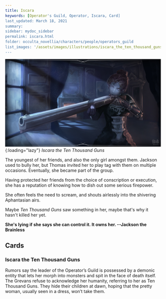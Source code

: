 ```yaml
---
title: Iscara
keywords: [Operator's Guild, Operator, Iscara, Card]
last_updated: March 18, 2021
summary: 
sidebar: mydoc_sidebar
permalink: iscara.html
folder: occulta_novellia/characters/people/operators_guild
list_images: '/assets/images/illustrations/iscara_the_ten_thousand_guns_1080.jpg'
---
```


![Iscara the Ten Thousand Guns](/assets/images/illustrations/iscara_the_ten_thousand_guns_1080.jpg){:loading="lazy"}
*Iscara the Ten Thousand Guns*

The youngest of her friends, and also the only girl amongst them. Jackson used to bully her, but Thomas invited her to play tag with them on multiple occasions. Eventually, she became part of the group.

Having protected her friends from the choice of conscription or execution, she has a reputation of knowing how to dish out some serious firepower.

She often feels the need to scream, and shouts airlessly into the shivering Aphantasian airs.

Maybe *Ten Thousand Guns* saw something in her, maybe that's why it hasn't killed her yet.

**She's lying if she says she can control it. It owns her. --Jackson the Brainless**

## Cards

### Iscara the Ten Thousand Guns

Rumors say the leader of the Operator’s Guild is possessed by a demonic entity that lets her morph into monsters and spit in the face of death itself. The Grevans refuse to acknowledge her humanity, referring to her as Ten Thousand Guns. They hide their children at dawn, hoping that the pretty woman, usually seen in a dress, won’t take them.
